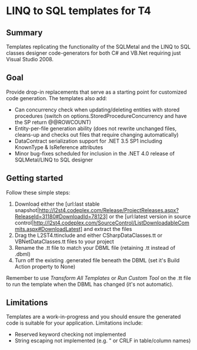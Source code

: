 # LINQ to SQL templates for T4

## Summary
Templates replicating the functionality of the SQLMetal and the LINQ to SQL classes designer code-generators for both C# and VB.Net requiring just Visual Studio 2008.

## Goal
Provide drop-in replacements that serve as a starting point for customized code generation. The templates also add:

- Can concurrency check when updating/deleting entities with stored procedures (switch on options.StoredProcedureConcurrency and have the SP return @@ROWCOUNT)
- Entity-per-file generation ability (does not rewrite unchanged files, cleans-up and checks out files that require changing automatically)
- DataContract serialization support for .NET 3.5 SP1 including KnownType & IsReference attributes
- Minor bug-fixes scheduled for inclusion in the .NET 4.0 release of SQLMetal/LINQ to SQL designer

## Getting started
Follow these simple steps:

1. Download either the [url:last stable snapshot|http://l2st4.codeplex.com/Release/ProjectReleases.aspx?ReleaseId=31180#DownloadId=78123] or the [url:latest version in source control|http://l2st4.codeplex.com/SourceControl/ListDownloadableCommits.aspx#DownloadLatest] and extract the files
2. Drag the L2ST4.ttinclude and either CSharpDataClasses.tt or VBNetDataClasses.tt files to your project
3. Rename the .tt file to match your DBML file (retaining .tt instead of .dbml)
4. Turn off the existing .generated file beneath the DBML (set it's Build Action property to None)

Remember to use *Transform All Templates* or *Run Custom Tool* on the .tt file to run the template when the DBML has changed (it's not automatic).

## Limitations
Templates are a work-in-progress and you should ensure the generated code is suitable for your application. Limitations include:

- Reserved keyword checking not implemented
- String escaping not implemented (e.g. " or CRLF in table/column names)
